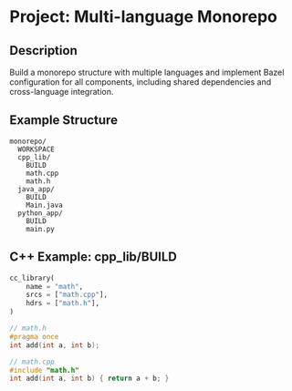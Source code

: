 # Project: Multi-language Monorepo

## Description
Build a monorepo structure with multiple languages and implement Bazel configuration for all components, including shared dependencies and cross-language integration.

## Example Structure
```
monorepo/
  WORKSPACE
  cpp_lib/
    BUILD
    math.cpp
    math.h
  java_app/
    BUILD
    Main.java
  python_app/
    BUILD
    main.py
```

## C++ Example: cpp_lib/BUILD
```python
cc_library(
    name = "math",
    srcs = ["math.cpp"],
    hdrs = ["math.h"],
)
```
```cpp
// math.h
#pragma once
int add(int a, int b);
```
```cpp
// math.cpp
#include "math.h"
int add(int a, int b) { return a + b; }
```
